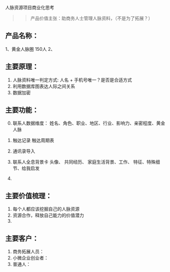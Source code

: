 人脉资源项目商业化思考

>>产品价值主张：助商务人士管理人脉资料，（不是为了拓展？）

## 产品名称：

1、黄金人脉圈   150人
2、

## 主要原理：

1. 人脉资料唯一判定方式: 人名 + 手机号唯一？是否是合适方式
2. 利用数据库图表达人际之间关系
3. 数据加密


## 主要功能：
0. 联系人数据维度： 姓名、角色、职业、地区、行业、影响力、亲密程度、黄金人脉

1. 触达记录   触达周期表
2. 通讯录导入
3. 联系人全息背景卡 头像、 共同经历、 家庭生活背景、工作、 特征、特殊细节、给我启发
3. 

## 主要价值梳理：

1. 每个人都应该挖掘自己的人脉资源
2. 资源合作，释放自己能力的价值潜力
3. 

## 主要客户：
1. 商务拓展人员：
2. 小微企业创业者：
3. 普通人： 
